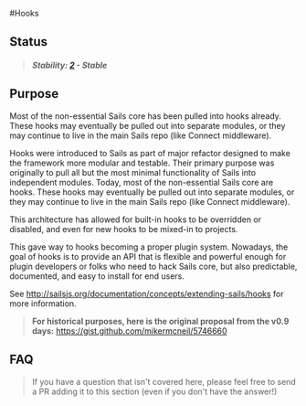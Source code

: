 #Hooks

## Status

> ##### Stability: [2](https://github.com/balderdashy/sails-docs/blob/master/contributing/stability-index.md) - Stable


## Purpose

Most of the non-essential Sails core has been pulled into hooks already.
These hooks may eventually be pulled out into separate modules, or they may continue to live in the main Sails repo (like Connect middleware).

Hooks were introduced to Sails as part of major refactor designed to make the framework more modular and testable. Their primary purpose was originally to pull all but the most minimal functionality of Sails into independent modules.
Today, most of the non-essential Sails core are hooks. These hooks may eventually be pulled out into separate modules, or they may continue to live in the main Sails repo (like Connect middleware).

This architecture has allowed for built-in hooks to be overridden or disabled, and even for new hooks to be mixed-in to projects.


This gave way to hooks becoming a proper plugin system.  Nowadays, the goal of hooks is to provide an API that is flexible and powerful enough for plugin developers or folks who need to hack Sails core, but also predictable, documented, and easy to install for end users.

See http://sailsjs.org/documentation/concepts/extending-sails/hooks for more information.


> **For historical purposes, here is the original proposal from the v0.9 days:**
> https://gist.github.com/mikermcneil/5746660



## FAQ

> If you have a question that isn't covered here, please feel free to send a PR adding it to this section (even if you don't have the answer!)
